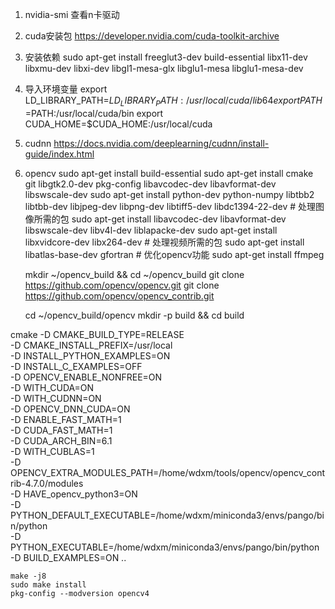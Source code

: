 1. nvidia-smi
    查看n卡驱动
2. cuda安装包
    https://developer.nvidia.com/cuda-toolkit-archive
3. 安装依赖
    sudo apt-get install freeglut3-dev build-essential libx11-dev libxmu-dev libxi-dev libgl1-mesa-glx libglu1-mesa libglu1-mesa-dev
4. 导入环境变量
    export LD_LIBRARY_PATH=$LD_LIBRARY_PATH:/usr/local/cuda/lib64
    export PATH=$PATH:/usr/local/cuda/bin
    export CUDA_HOME=$CUDA_HOME:/usr/local/cuda
5. cudnn
    https://docs.nvidia.com/deeplearning/cudnn/install-guide/index.html
5. opencv
    sudo apt-get install build-essential
    sudo apt-get install cmake git libgtk2.0-dev pkg-config libavcodec-dev libavformat-dev libswscale-dev
    sudo apt-get install python-dev python-numpy libtbb2 libtbb-dev libjpeg-dev libpng-dev libtiff5-dev libdc1394-22-dev # 处理图像所需的包
    sudo apt-get install libavcodec-dev libavformat-dev libswscale-dev libv4l-dev liblapacke-dev
    sudo apt-get install libxvidcore-dev libx264-dev # 处理视频所需的包
    sudo apt-get install libatlas-base-dev gfortran # 优化opencv功能
    sudo apt-get install ffmpeg

    mkdir ~/opencv_build && cd ~/opencv_build
    git clone https://github.com/opencv/opencv.git
    git clone https://github.com/opencv/opencv_contrib.git

    cd ~/opencv_build/opencv
    mkdir -p build && cd build
<!-- https://pyimagesearch.com/2020/02/03/how-to-use-opencvs-dnn-module-with-nvidia-gpus-cuda-and-cudnn/ -->
<!-- CUDA_ARCH_BIN在下面的链接里可以找到 -->
<!-- https://developer.nvidia.com/cuda-gpus -->
cmake -D CMAKE_BUILD_TYPE=RELEASE \
	-D CMAKE_INSTALL_PREFIX=/usr/local \
	-D INSTALL_PYTHON_EXAMPLES=ON \
	-D INSTALL_C_EXAMPLES=OFF \
	-D OPENCV_ENABLE_NONFREE=ON \
	-D WITH_CUDA=ON \
	-D WITH_CUDNN=ON \
	-D OPENCV_DNN_CUDA=ON \
	-D ENABLE_FAST_MATH=1 \
	-D CUDA_FAST_MATH=1 \
	-D CUDA_ARCH_BIN=6.1 \
	-D WITH_CUBLAS=1 \
	-D OPENCV_EXTRA_MODULES_PATH=/home/wdxm/tools/opencv/opencv_contrib-4.7.0/modules \
	-D HAVE_opencv_python3=ON \
	-D PYTHON_DEFAULT_EXECUTABLE=/home/wdxm/miniconda3/envs/pango/bin/python \
	-D PYTHON_EXECUTABLE=/home/wdxm/miniconda3/envs/pango/bin/python \
	-D BUILD_EXAMPLES=ON ..

    make -j8
    sudo make install
    pkg-config --modversion opencv4

